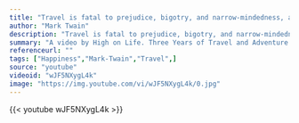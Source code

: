 ```yaml
---
title: "Travel is fatal to prejudice, bigotry, and narrow-mindedness, and many of our people need it sorely on these accounts. Broad, wholesome, charitable views of men and things cannot be acquired by vegetating in one little corner of the earth all one's lifetime."
author: "Mark Twain"
description: "Travel is fatal to prejudice, bigotry, and narrow-mindedness, and many of our people need it sorely on these accounts. Broad, wholesome, charitable views of men and things cannot be acquired by vegetating in one little corner of the earth all one's lifetime. - Mark Twain quotes from GetInspired365.com"
summary: "A video by High on Life. Three Years of Travel and Adventure around the World in 3 Minutes. Includes scenes from India, Thailand, Cambodia, Vietnam, Laos, Ukraine, Hungary, Czech Republic, Austria, Greece, Italy, the Vatican, Canada, US, Mexico, Peru, Argentina, Brazil, Nepal, Indonesia and Croatia.  What does it feel like to be present? To be here in the now and fully experiencing this moment. Free from any weight of the past or any anticipation of the future. Just free. Free to realize that on"
referenceurl: ""
tags: ["Happiness","Mark-Twain","Travel",]
source: "youtube"
videoid: "wJF5NXygL4k"
image: "https://img.youtube.com/vi/wJF5NXygL4k/0.jpg"
---
```


{{< youtube wJF5NXygL4k >}}
